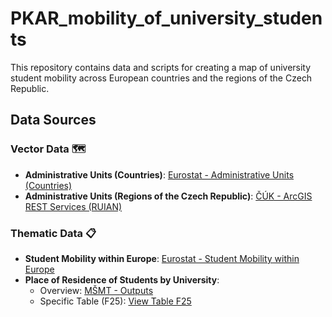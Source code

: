 # PKAR_mobility_of_university_students

This repository contains data and scripts for creating a map of university student mobility across European countries and the regions of the Czech Republic.

## Data Sources

### Vector Data 🗺️
- **Administrative Units (Countries)**: [Eurostat - Administrative Units (Countries)](https://ec.europa.eu/eurostat/web/gisco/geodata/administrative-units/countries)
- **Administrative Units (Regions of the Czech Republic)**: [ČÚK - ArcGIS REST Services (RUIAN)](https://ags.cuzk.gov.cz/arcgis/rest/services/RUIAN/MapServer)

### Thematic Data 📋
- **Student Mobility within Europe**: [Eurostat - Student Mobility within Europe](https://ec.europa.eu/eurostat/databrowser/view/educ_uoe_mobs02__custom_15986301/default/table?lang=en)
- **Place of Residence of Students by University**:  
  - Overview: [MŠMT - Outputs](https://dsia.msmt.cz/vystupy/vu_vs_f2.html)  
  - Specific Table (F25): [View Table F25](https://view.officeapps.live.com/op/view.aspx?src=https%3A%2F%2Fdsia.msmt.cz%2Fvystupy%2Ff2%2Ff25.xlsx&wdOrigin=BROWSELINK)
